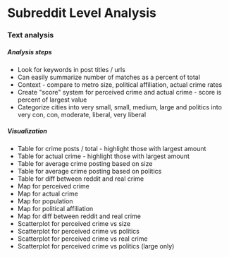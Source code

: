 # Subreddit Level Analysis

### Text analysis

##### Analysis steps

- Look for keywords in post titles / urls
- Can easily summarize number of matches as a percent of total
- Context - compare to metro size, political affiliation, actual crime rates
- Create "score" system for perceived crime and actual crime - score is percent of largest value
- Categorize cities into very small, small, medium, large and politics into very con, con, moderate, liberal, very liberal

##### Visualization

- Table for crime posts / total - highlight those with largest amount
- Table for actual crime - highlight those with largest amount
- Table for average crime posting based on size
- Table for average crime posting based on politics
- Table for diff between reddit and real crime
- Map for perceived crime
- Map for actual crime
- Map for population
- Map for political affiliation
- Map for diff between reddit and real crime
- Scatterplot for perceived crime vs size
- Scatterplot for perceived crime vs politics
- Scatterplot for perceived crime vs real crime
- Scatterplot for perceived crime vs politics (large only)
